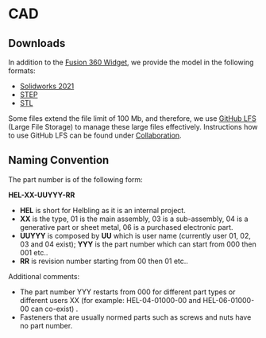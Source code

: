 # CAD 

## Downloads

In addition to the [Fusion 360 Widget](https://helbling1.autodesk360.com/g/shares/SHd38bfQT1fb47330c99885750fe7d15459b), we provide the model in the following formats:

- [Solidworks 2021](https://github.com/Helbling-Technik/HelMoRo/tree/5-upload-and-order-cad-files/cad/solidworks) 
- [STEP](https://github.com/Helbling-Technik/HelMoRo/tree/5-upload-and-order-cad-files/cad/step) 
- [STL](https://github.com/Helbling-Technik/HelMoRo/tree/5-upload-and-order-cad-files/cad/stl) 

Some files extend the file limit of 100 Mb, and therefore, we use [GitHub LFS](https://git-lfs.com/) (Large File Storage) to manage these large files effectively. Instructions how to use GitHub LFS can be found under [Collaboration](../../collaboration#accessing-the-repository).


## Naming Convention

The part number is of the following form:

**HEL-XX-UUYYY-RR**

- **HEL** is short for Helbling as it is an internal project.
- **XX** is the type, 01 is the main assembly, 03 is a sub-assembly, 04 is a generative part or sheet metal, 06 is a purchased electronic part.
- **UUYYY** is composed by **UU** which is user name (currently user 01, 02, 03 and 04 exist); **YYY** is the part number which can start from 000 then 001 etc..
- **RR** is revision number starting from 00 then 01 etc..


Additional comments:

- The part number YYY restarts from 000 for different part types or different users XX (for example: HEL-04-01000-00 and HEL-06-01000-00 can co-exist) .
- Fasteners that are usually normed parts such as screws and nuts have no part number.